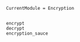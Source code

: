 ```@meta
CurrentModule = Encryption
```

```@contents
```

```@docs
encrypt
decrypt
encryption_sauce
```
